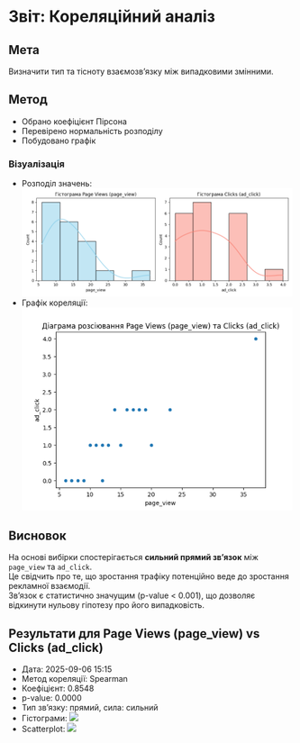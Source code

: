 # Звіт: Кореляційний аналіз

## Мета

Визначити тип та тісноту взаємозв’язку між випадковими змінними.

## Метод

- Обрано коефіцієнт Пірсона
- Перевірено нормальність розподілу
- Побудовано графік

### Візуалізація

- Розподіл значень: ![](histograms.png)
- Графік кореляції: ![](scatterplot.png)

## Висновок

На основі вибірки спостерігається **сильний прямий зв’язок** між `page_view` та `ad_click`.  
Це свідчить про те, що зростання трафіку потенційно веде до зростання рекламної взаємодії.  
Зв’язок є статистично значущим (p-value < 0.001), що дозволяє відкинути нульову гіпотезу про його випадковість.

## Результати для Page Views (page_view) vs Clicks (ad_click)

- Дата: 2025-09-06 15:15
- Метод кореляції: Spearman
- Коефіцієнт: 0.8548
- p-value: 0.0000
- Тип зв’язку: прямий, сила: сильний
- Гістограми: ![](results/histograms.png)
- Scatterplot: ![](results/scatterplot.png)
